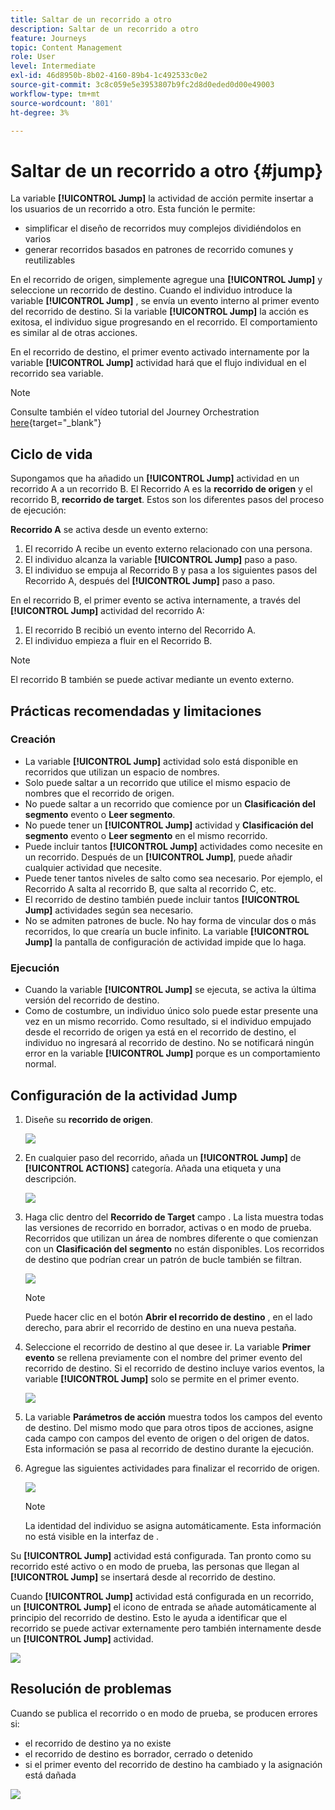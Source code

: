 ```yaml
---
title: Saltar de un recorrido a otro
description: Saltar de un recorrido a otro
feature: Journeys
topic: Content Management
role: User
level: Intermediate
exl-id: 46d8950b-8b02-4160-89b4-1c492533c0e2
source-git-commit: 3c8c059e5e3953807b9fc2d8d0eded0d00e49003
workflow-type: tm+mt
source-wordcount: '801'
ht-degree: 3%

---
```


# Saltar de un recorrido a otro {#jump}

La variable **[!UICONTROL Jump]** la actividad de acción permite insertar a los usuarios de un recorrido a otro. Esta función le permite:

* simplificar el diseño de recorridos muy complejos dividiéndolos en varios
* generar recorridos basados en patrones de recorrido comunes y reutilizables

En el recorrido de origen, simplemente agregue una **[!UICONTROL Jump]** y seleccione un recorrido de destino. Cuando el individuo introduce la variable **[!UICONTROL Jump]** , se envía un evento interno al primer evento del recorrido de destino. Si la variable **[!UICONTROL Jump]** la acción es exitosa, el individuo sigue progresando en el recorrido. El comportamiento es similar al de otras acciones.

En el recorrido de destino, el primer evento activado internamente por la variable **[!UICONTROL Jump]** actividad hará que el flujo individual en el recorrido sea variable.

>[!NOTE]
>
>Consulte también el vídeo tutorial del Journey Orchestration [here](https://experienceleague.adobe.com/docs/journey-orchestration-learn/tutorials/building-a-journey/jumping-to-another-journey.html?lang=es){target=&quot;_blank&quot;}

## Ciclo de vida

Supongamos que ha añadido un **[!UICONTROL Jump]** actividad en un recorrido A a un recorrido B. El Recorrido A es la **recorrido de origen** y el recorrido B, **recorrido de target**.
Estos son los diferentes pasos del proceso de ejecución:

**Recorrido A** se activa desde un evento externo:

1. El recorrido A recibe un evento externo relacionado con una persona.
1. El individuo alcanza la variable **[!UICONTROL Jump]** paso a paso.
1. El individuo se empuja al Recorrido B y pasa a los siguientes pasos del Recorrido A, después del **[!UICONTROL Jump]** paso a paso.

En el recorrido B, el primer evento se activa internamente, a través del **[!UICONTROL Jump]** actividad del recorrido A:

1. El recorrido B recibió un evento interno del Recorrido A.
1. El individuo empieza a fluir en el Recorrido B.

>[!NOTE]
>
>El recorrido B también se puede activar mediante un evento externo.

## Prácticas recomendadas y limitaciones

### Creación

* La variable **[!UICONTROL Jump]** actividad solo está disponible en recorridos que utilizan un espacio de nombres.
* Solo puede saltar a un recorrido que utilice el mismo espacio de nombres que el recorrido de origen.
* No puede saltar a un recorrido que comience por un **Clasificación del segmento** evento o **Leer segmento**.
* No puede tener un **[!UICONTROL Jump]** actividad y **Clasificación del segmento** evento o **Leer segmento** en el mismo recorrido.
* Puede incluir tantos **[!UICONTROL Jump]** actividades como necesite en un recorrido. Después de un **[!UICONTROL Jump]**, puede añadir cualquier actividad que necesite.
* Puede tener tantos niveles de salto como sea necesario. Por ejemplo, el Recorrido A salta al recorrido B, que salta al recorrido C, etc.
* El recorrido de destino también puede incluir tantos **[!UICONTROL Jump]** actividades según sea necesario.
* No se admiten patrones de bucle. No hay forma de vincular dos o más recorridos, lo que crearía un bucle infinito. La variable **[!UICONTROL Jump]** la pantalla de configuración de actividad impide que lo haga.

### Ejecución

* Cuando la variable **[!UICONTROL Jump]** se ejecuta, se activa la última versión del recorrido de destino.
* Como de costumbre, un individuo único solo puede estar presente una vez en un mismo recorrido. Como resultado, si el individuo empujado desde el recorrido de origen ya está en el recorrido de destino, el individuo no ingresará al recorrido de destino. No se notificará ningún error en la variable **[!UICONTROL Jump]** porque es un comportamiento normal.

## Configuración de la actividad Jump

1. Diseñe su **recorrido de origen**.

   ![](../assets/jump1.png)

1. En cualquier paso del recorrido, añada un **[!UICONTROL Jump]** de **[!UICONTROL ACTIONS]** categoría. Añada una etiqueta y una descripción.

   ![](../assets/jump2.png)

1. Haga clic dentro del **Recorrido de Target** campo .
La lista muestra todas las versiones de recorrido en borrador, activas o en modo de prueba. Recorridos que utilizan un área de nombres diferente o que comienzan con un **Clasificación del segmento** no están disponibles. Los recorridos de destino que podrían crear un patrón de bucle también se filtran.

   ![](../assets/jump3.png)

   >[!NOTE]
   >
   >Puede hacer clic en el botón **Abrir el recorrido de destino** , en el lado derecho, para abrir el recorrido de destino en una nueva pestaña.

1. Seleccione el recorrido de destino al que desee ir.
La variable **Primer evento** se rellena previamente con el nombre del primer evento del recorrido de destino. Si el recorrido de destino incluye varios eventos, la variable **[!UICONTROL Jump]** solo se permite en el primer evento.

   ![](../assets/jump4.png)

1. La variable **Parámetros de acción** muestra todos los campos del evento de destino. Del mismo modo que para otros tipos de acciones, asigne cada campo con campos del evento de origen o del origen de datos. Esta información se pasa al recorrido de destino durante la ejecución.
1. Agregue las siguientes actividades para finalizar el recorrido de origen.

   ![](../assets/jump5.png)


   >[!NOTE]
   >
   >La identidad del individuo se asigna automáticamente. Esta información no está visible en la interfaz de .

Su **[!UICONTROL Jump]** actividad está configurada. Tan pronto como su recorrido esté activo o en modo de prueba, las personas que llegan al **[!UICONTROL Jump]** se insertará desde al recorrido de destino.

Cuando **[!UICONTROL Jump]** actividad está configurada en un recorrido, un **[!UICONTROL Jump]** el icono de entrada se añade automáticamente al principio del recorrido de destino. Esto le ayuda a identificar que el recorrido se puede activar externamente pero también internamente desde un **[!UICONTROL Jump]** actividad.

![](../assets/jump7.png)

## Resolución de problemas

Cuando se publica el recorrido o en modo de prueba, se producen errores si:
* el recorrido de destino ya no existe
* el recorrido de destino es borrador, cerrado o detenido
* si el primer evento del recorrido de destino ha cambiado y la asignación está dañada

![](../assets/jump6.png)
